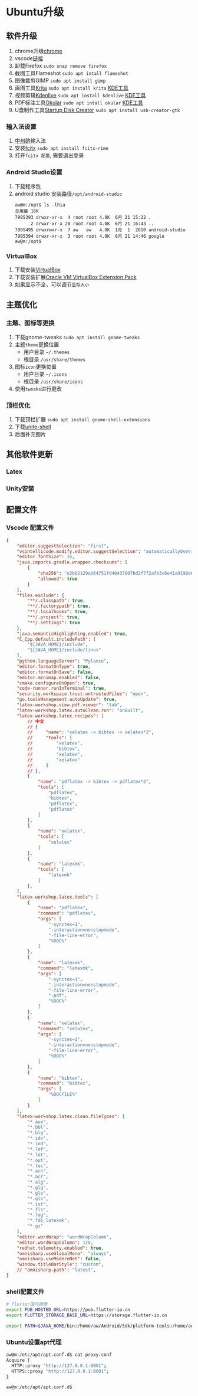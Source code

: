 # Ubuntu升级

## 软件升级

1. chrome升级[chrome](https://www.google.cn/intl/zh-CN/chrome/)
2. vscode[链接](https://code.visualstudio.com/)
3. 卸载Firefox `sudo snap remove firefox`
4. 截图工具Flameshot `sudo apt intall flameshot`
5. 图像裁剪GIMP `sudo apt install gimp`
6. 画图工具[Krita](https://krita.org/zh/) `sudo apt install krita` [KDE工具](https://kde.org/zh-cn/)
7. 视频剪辑[Kdenlive](https://kdenlive.org/zh/) `sudo apt install kdenlive` [KDE工具](https://kde.org/zh-cn/)
8. PDF标注工具[Okular](https://apps.kde.org/zh-cn/okular/) `sudo apt intall okular` [KDE工具](https://kde.org/zh-cn/)
9. U盘制作工具[Startup Disk Creator](https://en.wikipedia.org/wiki/Startup_Disk_Creator) `sudo apt install usb-creator-gtk`


### 输入法设置

1. [中州韵](https://rime.im/)输入法
2. 安装[fcitx](https://github.com/fcitx/fcitx-rime) `sudo apt install fcitx-rime`
3. 打开`fcitx 配置`, 需要退出登录

### Android Studio设置

1. 下载程序包
2. android studio 安装路径`/opt/android-studio`
    ```shell
    aw@m:/opt$ ls -lhia
    总用量 16K
    7995393 drwxr-xr-x  4 root root 4.0K  6月 21 15:22 .
          2 drwxr-xr-x 20 root root 4.0K  6月 21 16:43 ..
    7995495 drwxrwxr-x  7 aw   aw   4.0K  1月  1  2010 android-studio
    7995394 drwxr-xr-x  3 root root 4.0K  6月 21 14:46 google
    aw@m:/opt$
    ```

### VirtualBox

1. 下载安装[VirtualBox](https://www.virtualbox.org/)
2. 下载安装扩展[Oracle VM VirtualBox Extension Pack](https://www.virtualbox.org/wiki/Downloads)
3. 如果显示不全，可以调节`显存大小`

## 主题优化

### 主题、图标等更换

1. 下载gnome-tweaks `sudo apt install gnome-tweaks`
2. 主题`theme`更换位置
   + 用户目录 `~/.themes`
   + 根目录 `/usr/share/themes`
3. 图标`icon`更换位置
   + 用户目录 `~/.icons`
   + 根目录 `/usr/share/icons`
4. 使用`tweaks`进行更改

### 顶栏优化

1. 下载顶栏扩展 `sudo apt install gnome-shell-extensions`
2. 下载[unite-shell](https://github.com/liujinlong123/unite-shell)
3. 后面补充图片


## 其他软件更新

### Latex

### Unity安装

## 配置文件

### Vscode 配置文件
```json
{
    "editor.suggestSelection": "first",
    "vsintellicode.modify.editor.suggestSelection": "automaticallyOverrodeDefaultValue",
    "editor.fontSize": 16,
    "java.imports.gradle.wrapper.checksums": [
        {
            "sha256": "e2b82129ab64751fd40437007bd2f7f2afb3c6e41a9198e628650b22d5824a14",
            "allowed": true
        }
    ],
    "files.exclude": {
        "**/.classpath": true,
        "**/.factorypath": true,
        "**/.localhooks": true,
        "**/.project": true,
        "**/.settings": true
    },
    "java.semanticHighlighting.enabled": true,
    "C_Cpp.default.includePath": [
        "${JAVA_HOME}/include",
        "${JAVA_HOME}/include/linux"
    ],
    "python.languageServer": "Pylance",
    "editor.formatOnType": true,
    "editor.formatOnSave": false,
    "editor.minimap.enabled": false,
    "cmake.configureOnOpen": true,
    "code-runner.runInTerminal": true,
    "security.workspace.trust.untrustedFiles": "open",
    "go.toolsManagement.autoUpdate": true,
    "latex-workshop.view.pdf.viewer": "tab",
    "latex-workshop.latex.autoClean.run": "onBuilt",
    "latex-workshop.latex.recipes": [
        // 中文
        // {
        //     "name": "xelatex -> bibtex -> xelatex*2",
        //     "tools": [
        //         "xelatex",
        //         "bibtex",
        //         "xelatex",
        //         "xelatex"
        //     ]
        // },
        {
            "name": "pdflatex -> bibtex -> pdflatex*2",
            "tools": [
                "pdflatex",
                "bibtex",
                "pdflatex",
                "pdflatex"
            ]
        },
        {
            "name": "xelatex",
            "tools": [
                "xelatex"
            ]
        },
        {
            "name": "latexmk",
            "tools": [
                "latexmk"
            ]
        },
    ],
    "latex-workshop.latex.tools": [
        {
            "name": "pdflatex",
            "command": "pdflatex",
            "args": [
                "-synctex=1",
                "-interaction=nonstopmode",
                "-file-line-error",
                "%DOC%"
            ]
        },
        {
            "name": "latexmk",
            "command": "latexmk",
            "args": [
                "-synctex=1",
                "-interaction=nonstopmode",
                "-file-line-error",
                "-pdf",
                "%DOC%"
            ]
        },
        {
            "name": "xelatex",
            "command": "xelatex",
            "args": [
                "-synctex=1",
                "-interaction=nonstopmode",
                "-file-line-error",
                "%DOC%"
            ]
        },
        {
            "name": "bibtex",
            "command": "bibtex",
            "args": [
                "%DOCFILE%"
            ]
        }
    ],
    "latex-workshop.latex.clean.fileTypes": [
        "*.aux",
        "*.bbl",
        "*.blg",
        "*.idx",
        "*.ind",
        "*.lof",
        "*.lot",
        "*.out",
        "*.toc",
        "*.acn",
        "*.acr",
        "*.alg",
        "*.glg",
        "*.glo",
        "*.gls",
        "*.ist",
        "*.fls",
        "*.log",
        "*.fdb_latexmk",
        "*.gz"
    ],
    "editor.wordWrap": "wordWrapColumn",
    "editor.wordWrapColumn": 120,
    "redhat.telemetry.enabled": true,
    "omnisharp.useGlobalMono": "always",
    "omnisharp.useModernNet": false,
    "window.titleBarStyle": "custom",
    // "omnisharp.path": "latest",
}
```


### shell配置文件

```bash
# flutter国内镜像
export PUB_HOSTED_URL=https://pub.flutter-io.cn
export FLUTTER_STORAGE_BASE_URL=https://storage.flutter-io.cn

export PATH=$JAVA_HOME/bin:/home/aw/Android/Sdk/platform-tools:/home/aw/Android/Sdk/build-tools/33.0.0:/home/aw/works/script/command:/home/aw/Android/flutter_linux_3.0.2-stable/flutter/bin:$PATH
```

### Ubuntu设置apt代理

```bash
aw@m:/etc/apt/apt.conf.d$ cat proxy.conf 
Acquire {
  HTTP::proxy "http://127.0.0.1:8001";
  HTTPS::proxy "http://127.0.0.1:8001";
}

aw@m:/etc/apt/apt.conf.d$
```
